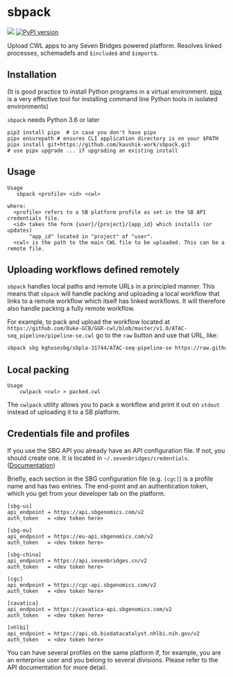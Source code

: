 # sbpack

![](https://github.com/rabix/sbpack/workflows/Tests/badge.svg)
[![PyPI version](https://badge.fury.io/py/sbpack.svg)](https://pypi.org/project/sbpack/)

Upload CWL apps to any Seven Bridges powered platform. Resolves linked processes, schemadefs and `$include`s and
 `$import`s.

## Installation

(It is good practice to install Python programs in a virtual environment. [pipx] is a very effective tool for
 installing command line Python tools in isolated environments)

[pipx]: https://github.com/pipxproject/pipx

`sbpack` needs Python 3.6 or later

```
pip3 install pipx  # in case you don't have pipx
pipx ensurepath # ensures CLI application directory is on your $PATH
pipx install git+https://github.com/kaushik-work/sbpack.git
# use pipx upgrade ... if upgrading an existing install
```

## Usage
```
Usage
   sbpack <profile> <id> <cwl>
 
where:
  <profile> refers to a SB platform profile as set in the SB API credentials file.
  <id> takes the form {user}/{project}/{app_id} which installs (or updates) 
       "app_id" located in "project" of "user".
  <cwl> is the path to the main CWL file to be uploaded. This can be a remote file.
```
 
## Uploading workflows defined remotely

`sbpack` handles local paths and remote URLs in a principled manner. This means that
`sbpack` will handle packing and uploading a local workflow that links to a remote workflow
which itself has linked workflows. It will therefore also handle packing a fully 
remote workflow.

For example, to pack and upload the workflow located at `https://github.com/Duke-GCB/GGR-cwl/blob/master/v1.0/ATAC-seq_pipeline/pipeline-se.cwl`
go to the `raw` button and use that URL, like:

```bash
sbpack sbg kghosesbg/sbpla-31744/ATAC-seq-pipeline-se https://raw.githubusercontent.com/Duke-GCB/GGR-cwl/master/v1.0/ATAC-seq_pipeline/pipeline-se.cwl
``` 

## Local packing
```
Usage
    cwlpack <cwl> > packed.cwl
```

The `cwlpack` utility allows you to pack a workflow and print it out on `stdout` instead of 
uploading it to a SB platform.


## Credentials file and profiles

If you use the SBG API you already have an API configuration file. If
not, you should create one. It is located in 
`~/.sevenbridges/credentials`. ([Documentation][cred-doc])

[cred-doc]: https://docs.sevenbridges.com/docs/store-credentials-to-access-seven-bridges-client-applications-and-libraries

Briefly, each section in the SBG configuration file (e.g. `[cgc]`) is a 
profile name and has two entries. The end-point and an authentication
token, which you get from your developer tab on the platform.

```
[sbg-us]
api_endpoint = https://api.sbgenomics.com/v2
auth_token   = <dev token here>

[sbg-eu]
api_endpoint = https://eu-api.sbgenomics.com/v2
auth_token   = <dev token here>

[sbg-china]
api_endpoint = https://api.sevenbridges.cn/v2
auth_token   = <dev token here>

[cgc]
api_endpoint = https://cgc-api.sbgenomics.com/v2
auth_token   = <dev token here>

[cavatica]
api_endpoint = https://cavatica-api.sbgenomics.com/v2
auth_token   = <dev token here>

[nhlbi]
api_endpoint = https://api.sb.biodatacatalyst.nhlbi.nih.gov/v2
auth_token   = <dev token here>
```

You can have several profiles on the same platform if, for example, you 
are an enterprise user and you belong to several divisions. Please refer
to the API documentation for more detail.
